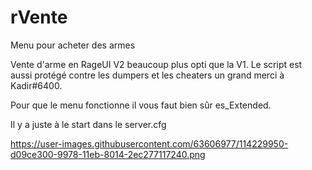 # rVente
Menu pour acheter des armes 

Vente d'arme en RageUI V2 beaucoup plus opti que la V1.
Le script est aussi protégé contre les dumpers et les cheaters un grand merci à Kadir#6400.

Pour que le menu fonctionne il vous faut bien sûr es_Extended.

Il y a juste à le start dans le server.cfg

https://user-images.githubusercontent.com/63606977/114229950-d09ce300-9978-11eb-8014-2ec277117240.png
